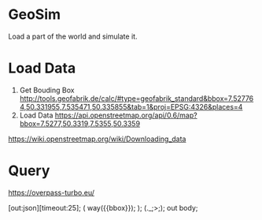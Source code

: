 # GeoSim

Load a part of the world and simulate it.

# Load Data

1. Get Bouding Box
   http://tools.geofabrik.de/calc/#type=geofabrik_standard&bbox=7.527764,50.331955,7.535471,50.335855&tab=1&proj=EPSG:4326&places=4
2. Load Data
   https://api.openstreetmap.org/api/0.6/map?bbox=7.5277,50.3319,7.5355,50.3359

https://wiki.openstreetmap.org/wiki/Downloading_data

# Query

https://overpass-turbo.eu/

[out:json][timeout:25];
(
way({{bbox}});
);
(.\_;>;);
out body;
